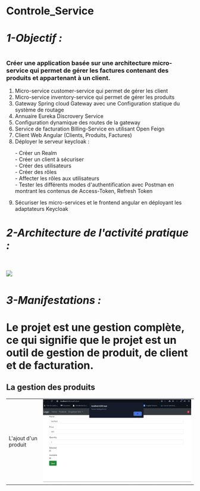 # Controle_Service
<h1><i>1-Objectif :</i><h1>
<h3>Créer une application basée sur une architecture micro-service qui permet de gérer les factures contenant des produits et appartenant à un client.</h3>
<ol>
  <li>Micro-service customer-service qui permet de gérer les client</li>
  <li>Micro-service inventory-service qui permet de gérer les produits</li>
  <li>Gateway Spring cloud Gateway avec une Configuration statique du système de routage</li>
  <li>Annuaire Eureka Discrovery Service</li>
  <li>Configuration dynamique des routes de la gateway</li>
  <li>Service de facturation Billing-Service en utilisant Open Feign</li>
  <li>Client Web Angular (Clients, Produits, Factures)</li>
  <li>Déployer le serveur keycloak :</li>
  <dl>
  <dt>- Créer un Realm</dt>
  <dt>- Créer un client à sécuriser</dt>
  <dt>- Créer des utilisateurs</dt>
  <dt>- Créer des rôles</dt>
  <dt>- Affecter les rôles aux utilisateurs</dt>
  <dt>- Tester les différents modes d'authentification avec Postman en montrant les contenus de Access-Token, Refresh Token</dt>
  </dl>
  <li>Sécuriser les micro-services et le frontend angular en déployant les adaptateurs Keycloak</li>
</ol>
<h1><i>2-Architecture de l'activité pratique :</i><h1>
<img src="https://user-images.githubusercontent.com/48455549/206859150-63e5c806-86a2-4937-8791-9a7ce2464316.PNG">
<h1><i>3-Manifestations :</i><h1>
<p>Le projet est une gestion complète, ce qui signifie que le projet est un outil de gestion de produit, de client et de facturation.</p>
<h2>La gestion des produits </h2>
<table>
<tr>
<td>L'ajout d'un produit</td>
<td><img src="./Captures/AddProductTest.jpg" alt="Ajouter un produit" title="Ajouter un produit"></td>
</tr>
</table>
